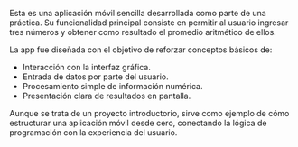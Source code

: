 Esta es una aplicación móvil sencilla desarrollada como parte de una práctica. Su funcionalidad principal consiste en permitir al usuario ingresar tres números y obtener como resultado el promedio aritmético de ellos.

La app fue diseñada con el objetivo de reforzar conceptos básicos de:
- Interacción con la interfaz gráfica.
- Entrada de datos por parte del usuario.
- Procesamiento simple de información numérica.
- Presentación clara de resultados en pantalla.

Aunque se trata de un proyecto introductorio, sirve como ejemplo de cómo estructurar una aplicación móvil desde cero, conectando la lógica de programación con la experiencia del usuario.
